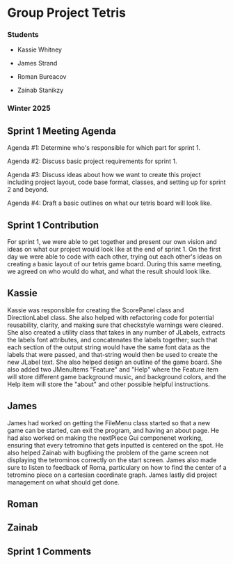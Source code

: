 # Group Project Tetris

### Students

- Kassie Whitney

- James Strand

- Roman Bureacov 

- Zainab Stanikzy

### Winter 2025

## Sprint 1 Meeting Agenda
Agenda #1: Determine who's responsible for which part for sprint 1.

Agenda #2: Discuss basic project requirements for sprint 1.

Agenda #3: Discuss ideas about how we want to create this project including project layout, code base format, classes, 
and setting up for sprint 2 and beyond.

Agenda #4: Draft a basic outlines on what our tetris board will look like.


## Sprint 1 Contribution
For sprint 1, we were able to get together and present our own vision and ideas on what our project would look like at 
the end of sprint 1. On the first day we were able to code with each other, trying out each other's ideas on creating
a basic layout of our tetris game board.
During this same meeting, we agreed on who would do what, and what the result should look like.

## Kassie 
Kassie was responsible for creating the ScorePanel class and DirectionLabel class. 
She also helped with refactoring code for potential reusability, clarity, 
and making sure that checkstyle warnings were cleared.
She also created a utility class that takes in any number of JLabels, extracts the labels font attributes, 
and concatenates the labels together; such that each section of the output string would have the same font data as the 
labels that were passed, and that-string would then be used to create the new JLabel text.
She also helped design an outline of the game board. 
She also added two JMenuItems "Feature" and "Help" where the Feature item will store different game background music, 
and background colors, and the Help item will store the "about" and other possible helpful instructions.

## James 
James had worked on getting the FileMenu class started so that a new game can be started, can exit the program, and having an about page. He had also worked on making the nextPiece Gui componenet working, ensuring that every tetromino that gets inputted is centered on the spot. He also helped Zainab with bugfixing the problem of the game screen not displaying the tetrominos correctly on the start screen. James also made sure to listen to feedback of Roma, particulary on how to find the center of a tetromino piece on a cartesian coordinate graph. James lastly did project management on what should get done.

## Roman


## Zainab 
 

## Sprint 1 Comments


